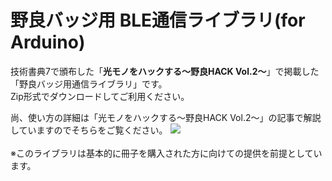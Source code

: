 # 野良バッジ用 BLE通信ライブラリ(for Arduino)

技術書典7で頒布した「**光モノをハックする～野良HACK Vol.2～**」で掲載した「野良バッジ用通信ライブラリ」です。<BR>
Zip形式でダウンロードしてご利用ください。

尚、使い方の詳細は「光モノをハックする～野良HACK Vol.2～」の記事で解説していますのでそちらをご覧ください。
<IMG SRC="https://user-images.githubusercontent.com/54971000/65371235-bc14cf00-dc9c-11e9-811e-d252dd16968a.jpg">
<BR>
<BR>
※このライブラリは基本的に冊子を購入された方に向けての提供を前提としています。
